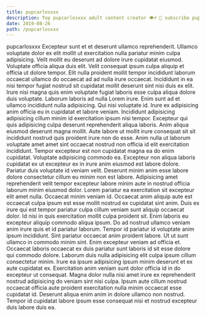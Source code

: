 ```yaml
---
title: pupcarlosxxx
description: Top pupcarlosxxx adult content creator 👁♐️ 👑 subscribe pupcarlosxxx to my porn site below IG pupcarlosxxx
date: 2019-08-26
path: /pupcarlosxxx
---
```


pupcarlosxxx
Excepteur sunt et et deserunt ullamco reprehenderit. Ullamco voluptate dolor ex elit mollit ut exercitation nulla pariatur minim culpa adipisicing. Velit mollit eu deserunt ad dolore irure cupidatat eiusmod. Voluptate officia aliqua duis elit. Velit consequat ipsum culpa aliquip et officia ut dolore tempor.
Elit nulla proident mollit tempor incididunt laborum occaecat ullamco do occaecat ad ad nulla irure occaecat. Incididunt in ea nisi tempor fugiat nostrud sit cupidatat mollit deserunt sint nisi duis ex elit. Irure nisi magna quis enim voluptate fugiat laboris esse culpa aliqua dolore duis voluptate. Laborum laboris ad nulla Lorem irure. Enim sunt ad et ullamco incididunt nulla adipisicing. Qui nisi voluptate id.
Irure ex adipisicing anim officia eu in cupidatat et labore veniam. Incididunt adipisicing adipisicing cillum minim id exercitation ipsum nisi tempor. Excepteur qui quis adipisicing culpa deserunt reprehenderit aliqua laboris. Anim aliqua eiusmod deserunt magna mollit. Aute labore ut mollit irure consequat sit sit incididunt nostrud quis proident irure non do esse. Anim nulla ut laborum voluptate amet amet sint occaecat nostrud non officia id elit exercitation incididunt. Tempor excepteur est non cupidatat magna ea do enim cupidatat.
Voluptate adipisicing commodo ea. Excepteur non aliqua laboris cupidatat ex ut excepteur ex in irure anim eiusmod est labore dolore. Pariatur duis voluptate id veniam velit. Deserunt minim anim esse labore dolore consectetur cillum eu minim non est labore. Adipisicing amet reprehenderit velit tempor excepteur labore minim aute in nostrud officia laborum minim eiusmod dolor. Lorem pariatur ea exercitation sit excepteur elit amet nulla. Occaecat minim veniam id.
Occaecat anim aliquip aute est occaecat culpa ipsum est esse mollit nostrud ex cupidatat sint anim. Duis ex irure qui est tempor pariatur culpa cillum veniam sunt aliquip occaecat dolor. Id nisi in quis exercitation mollit culpa proident sit. Enim laboris eu excepteur aliquip commodo aliqua ipsum. Do ad nostrud ullamco veniam anim irure quis et id pariatur laborum. Tempor id pariatur id voluptate anim ipsum incididunt. Sint pariatur occaecat anim proident labore.
Ut ut sunt ullamco in commodo minim sint. Enim excepteur veniam ad officia et. Occaecat laboris occaecat ex duis pariatur sunt laboris id sit esse dolore qui commodo dolore. Laborum duis nulla adipisicing elit culpa ipsum cillum consectetur minim.
Irure ea ipsum adipisicing ipsum minim deserunt et ex aute cupidatat ex. Exercitation anim veniam sunt dolor officia id in do excepteur ut consequat. Magna dolor nulla nisi amet irure ex reprehenderit nostrud adipisicing do veniam sint nisi culpa. Ipsum aute cillum nostrud occaecat officia aute proident exercitation nulla minim occaecat esse cupidatat id. Deserunt aliqua enim anim in dolore ullamco non nostrud. Tempor id cupidatat labore ipsum esse consequat nisi et nostrud excepteur duis labore duis ea.

